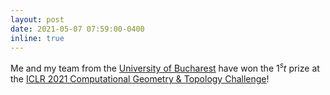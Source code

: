 ```yaml
---
layout: post
date: 2021-05-07 07:59:00-0400
inline: true
---
```


Me and my team from the <a href='https://fmi.unibuc.ro/'>University of Bucharest</a> have won the $1^st$ prize at the <a href='https://gt-rl.github.io/2021/challenge'>ICLR 2021 Computational Geometry & Topology Challenge</a>!